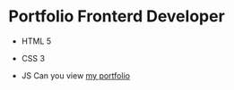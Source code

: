 # Portfolio Fronterd Developer
- HTML 5
* CSS 3
+ JS
Can you view [my portfolio](https://dima-846.github.io/portfolio/)
